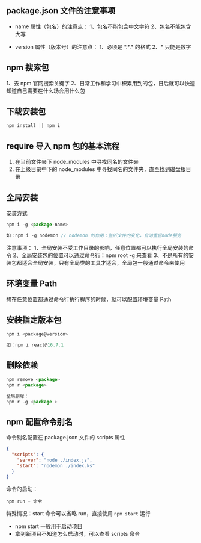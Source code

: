## package.json 文件的注意事项
- name 属性（包名）的注意点：
1、包名不能包含中文字符
2、包名不能包含大写

- version 属性（版本号）的注意点：
1、必须是 \*.\*.\* 的格式
2、* 只能是数字

## npm 搜索包
1、去 npm 官网搜索关键字
2、日常工作和学习中积累用到的包，日后就可以快速知道自己需要在什么场合用什么包

## 下载安装包
```javascript
npm install || npm i
```

## require 导入 npm 包的基本流程
1. 在当前文件夹下 node_modules 中寻找同名的文件夹
2. 在上级目录中下的 node_modules 中寻找同名的文件夹，直至找到磁盘根目录

## 全局安装
安装方式
```javascript
npm i -g <package-name>

如：npm i -g nodemon // nodemon 的作用：监听文件的变化，自动重启node服务
```

注意事项：
1、全局安装不受工作目录的影响，任意位置都可以执行全局安装的命令
2、全局安装包的位置可以通过命令行：npm root -g 来查看
3、不是所有的安装包都适合全局安装，只有全局类的工具才适合，全局包一般通过命令来使用


## 环境变量 Path
想在任意位置都通过命令行执行程序的时候，就可以配置环境变量 Path

## 安装指定版本包
```javascript
npm i <package@version>

如：npm i react@16.7.1
```

## 删除依赖
```javascript
npm remove <package>
npm r <package>

全局删除：
npm r -g <package >
```

## npm 配置命令别名
命令别名配置在 package.json 文件的 scripts 属性
```json
{
  "scripts": {
    "server": "node ./index.js",
    "start": "nodemon ./index.ks"
  }
}
```
命令的启动：
```
npm run + 命令
```
特殊情况：start 命令可以省略 run，直接使用 `npm start` 运行

- npm start 一般用于启动项目
- 拿到新项目不知道怎么启动时，可以查看 scripts 命令
